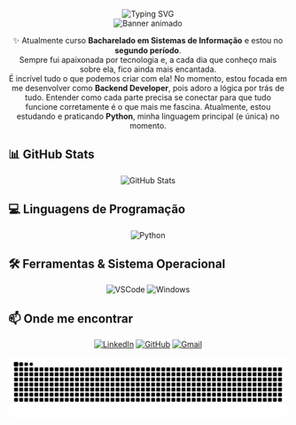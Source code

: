 <div align="center">
  <img src="https://readme-typing-svg.demolab.com?font=Fira+Code&weight=500&size=22&pause=1000&color=FF4FCB&center=true&vCenter=true&width=700&lines=ol%C3%A1%2C+mundo.+me+chamo+alessandra+oliveira!+%3A%29" alt="Typing SVG">
</div>

<div align="center">
  <img src="https://github.com/Teemamin/Teemamin/blob/main/assets/header.gif?raw=true" alt="Banner animado" width="800">
</div>

<div align="center">

✨ Atualmente curso <strong>Bacharelado em Sistemas de Informação</strong> e estou no <strong>segundo período</strong>.  
Sempre fui apaixonada por tecnologia e, a cada dia que conheço mais sobre ela, fico ainda mais encantada.  
É incrível tudo o que podemos criar com ela! No momento, estou focada em me desenvolver como <strong>Backend Developer</strong>, pois adoro a lógica por trás de tudo. Entender como cada parte precisa se conectar para que tudo funcione corretamente é o que mais me fascina. Atualmente, estou estudando e praticando <strong>Python</strong>, minha linguagem principal (e única) no momento.

</div>

## 📊 GitHub Stats

<div align="center">

![GitHub Stats](https://github-readme-stats.vercel.app/api?username=alessandra-oliveira&theme=transparent&bg_color=F8D4DD&border_color=E98BA4&show_icons=true&icon_color=E15788&title_color=C4376B&text_color=000000)

</div>

## 💻 Linguagens de Programação

<div align="center">

![Python](https://img.shields.io/badge/Python-F8D4DD?style=for-the-badge&logo=python&logoColor=000000)

</div>

## 🛠️ Ferramentas & Sistema Operacional

<div align="center">

![VSCode](https://img.shields.io/badge/VSCode-F8D4DD?style=for-the-badge&logo=visual-studio-code&logoColor=000000)
![Windows](https://img.shields.io/badge/Windows-F8D4DD?style=for-the-badge&logo=windows&logoColor=000000)

</div>

## 📫 Onde me encontrar

<div align="center">

[![LinkedIn](https://img.shields.io/badge/LinkedIn-F8D4DD?style=for-the-badge&logo=linkedin&logoColor=000000)](https://www.linkedin.com/in/alessandra-oliveira-a5572235b)
[![GitHub](https://img.shields.io/badge/GitHub-F8D4DD?style=for-the-badge&logo=github&logoColor=000000)](https://github.com/alessandra-oliveira)
[![Gmail](https://img.shields.io/badge/Gmail-F8D4DD?style=for-the-badge&logo=gmail&logoColor=000000)](mailto:alessandra.rcode@gmail.com)

</div>

<div align="center">

<picture>
  <source media="(prefers-color-scheme: dark)" srcset="https://raw.githubusercontent.com/alessandra-oliveira/alessandra-oliveira/output/github-contribution-grid-snake-dark.svg">
  <source media="(prefers-color-scheme: light)" srcset="https://raw.githubusercontent.com/alessandra-oliveira/alessandra-oliveira/output/github-contribution-grid-snake.svg">
  <img alt="github contribution grid snake animation" src="https://raw.githubusercontent.com/alessandra-oliveira/alessandra-oliveira/output/github-contribution-grid-snake.svg">
</picture>

</div>
